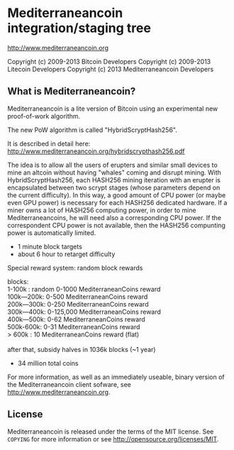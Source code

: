Mediterraneancoin integration/staging tree
================================

http://www.mediterraneancoin.org

Copyright (c) 2009-2013 Bitcoin Developers
Copyright (c) 2009-2013 Litecoin Developers
Copyright (c) 2013 Mediterraneancoin Developers

What is Mediterraneancoin?
----------------

Mediterraneancoin is a lite version of Bitcoin using an experimental new proof-of-work algorithm.

The new PoW algorithm is called "HybridScryptHash256".

It is described in detail here: http://www.mediterraneancoin.org/hybridscrypthash256.pdf

The idea is to allow all the users of erupters and similar small devices to mine an altcoin without having "whales" coming and disrupt mining.
With HybridScryptHash256, each HASH256 mining iteration with an erupter is encapsulated between two scrypt stages (whose parameters depend on the current difficulty).
In this way, a good amount of CPU power (or maybe even GPU power) is necessary for each HASH256 dedicated hardware.
If a miner owns a lot of HASH256 computing power, in order to mine Mediterraneancoins, he will need also a corresponding CPU power.
If the correspondent CPU power is not available, then the HASH256 compunting power is automatically limited.



 - 1 minute block targets
 - about 6 hour to retarget difficulty

Special reward system: random block rewards

blocks:<br/>
1-100k   : random 0-1000 MediterraneanCoins reward<br/>
100k—200k: 0-500 MediterraneanCoins reward<br/>
200k—300k: 0-250 MediterraneanCoins reward<br/>
300k—400k: 0-125,000 MediterraneanCoins reward<br/>
400k—500k: 0-62 MediterraneanCoins reward<br/>
500k-600k: 0-31 MediterraneanCoins reward<br/>
&gt; 600k : 10 MediterraneanCoins reward (flat)<br/>
<br/>
after that, subsidy halves in 1036k blocks (~1 year)<br/>

 - 34 million total coins
 

For more information, as well as an immediately useable, binary version of
the Mediterraneancoin client sofware, see http://www.mediterraneancoin.org.

License
-------

Mediterraneancoin is released under the terms of the MIT license. See `COPYING` for more
information or see http://opensource.org/licenses/MIT.



